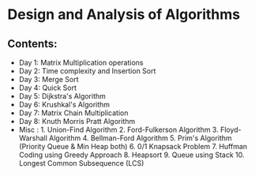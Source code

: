 # Design and Analysis of Algorithms

## Contents:
- Day 1: Matrix Multiplication operations
- Day 2: Time complexity and Insertion Sort
- Day 3: Merge Sort
- Day 4: Quick Sort
- Day 5: Dijkstra's Algorithm
- Day 6: Krushkal's Algorithm
- Day 7: Matrix Chain Multiplication
- Day 8: Knuth Morris Pratt Algorithm
- Misc : 1. Union-Find Algorithm
         2. Ford-Fulkerson Algorithm
         3. Floyd-Warshall Algorithm
         4. Bellman-Ford Algorithm
         5. Prim's Algorithm (Priority Queue & Min Heap both)
         6. 0/1 Knapsack Problem
         7. Huffman Coding using Greedy Approach
         8. Heapsort
         9. Queue using Stack
        10. Longest Common Subsequence (LCS)
